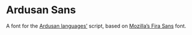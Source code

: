 # Ardusan Sans
A font for the [Ardusan languages’](https://github.com/nai888/ardusa) script, based on [Mozilla’s Fira Sans](https://github.com/mozilla/Fira) font.
